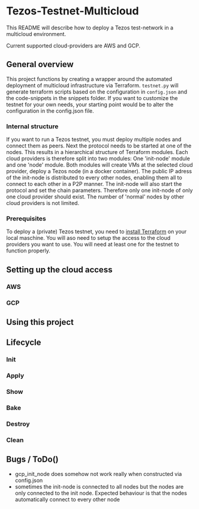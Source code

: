 # Tezos-Testnet-Multicloud

This README will describe how to deploy a Tezos test-network in a multicloud environment. 

Current supported cloud-providers are AWS and GCP.

## General overview

This project functions by creating a wrapper around the automated deployment of multicloud infrastructure via Terraform. `testnet.py` will generate terraform scripts based on the configuration in `config.json` and the code-snippets in the snippets folder. If you want to customize the testnet for your own needs, your starting point would be to alter the configuration in the config.json file. 

### Internal structure

If you want to run a Tezos testnet, you must deploy multiple nodes and connect them as peers. Next the protocol needs to be started at one of the nodes. This results in a hierarchical structure of Terraform modules. Each cloud providers is therefore split into two modules: One 'init-node' module and one 'node' module. Both modules will create VMs at the selected cloud provider, deploy a Tezos node (in a docker container). The public IP adress of the init-node is distributed to every other nodes, enabling them all to connect to each other in a P2P manner. The init-node will also start the protocol and set the chain parameters. Therefore only one init-node of only one cloud provider should exist. The number of 'normal' nodes by other cloud providers is not limited.

### Prerequisites

To deploy a (private) Tezos testnet, you need to [install Terraform](https://learn.hashicorp.com/tutorials/terraform/install-cli) on your local maschine. You will aso need to setup the access to the cloud providers you want to use. You will need at least one for the testnet to function properly.

## Setting up the cloud access

### AWS

### GCP


## Using this project


## Lifecycle

### Init

### Apply

### Show

### Bake

### Destroy

### Clean

## Bugs / ToDo()
* gcp_init_node does somehow not work really when constructed via config.json
* sometimes the init-node is connected to all nodes but the nodes are only connected to the init node. Expected behaviour is that the nodes automatically connect to every other node

